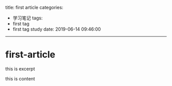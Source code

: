 title: first article
categories:
  - 学习笔记
tags:
  - first tag
  - first tag study
date: 2019-06-14 09:46:00
---

# first-article

this is excerpt

<!-- more -->


this is content